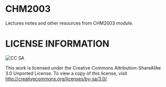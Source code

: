 CHM2003
=======

Lectures notes and other resources from CHM2003 module.

LICENSE INFORMATION
===================

![CC SA](http://i.creativecommons.org/l/by-sa/3.0/88x31.png)

This work is licensed under the Creative Commons Attribution-ShareAlike 3.0 Unported License. 
To view a copy of this license, visit http://creativecommons.org/licenses/by-sa/3.0/.

